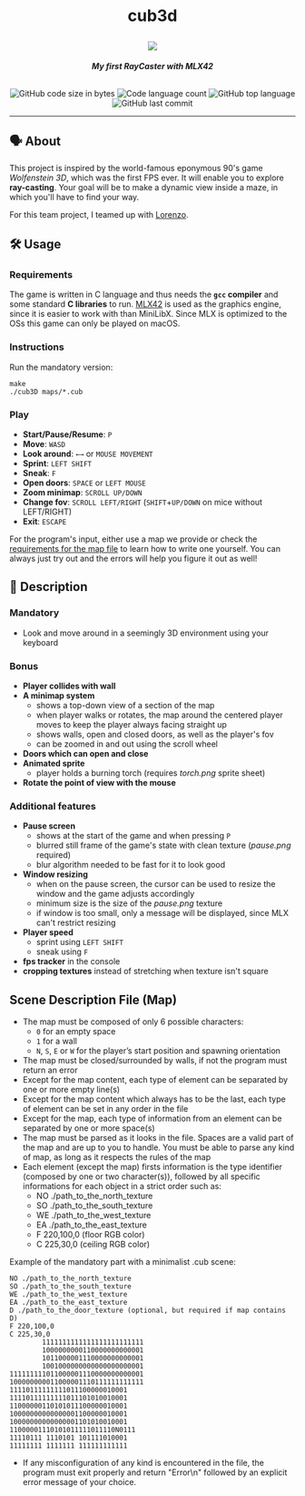 <h1 align="center">
	<p>
	cub3d
	</p>
	<img src="https://github.com/ayogun/42-project-badges/blob/main/badges/cub3dm.png">
</h1>

<p align="center">
	<b><i>My first RayCaster with MLX42</i></b><br><br>
</p>

<p align="center">
	<img alt="GitHub code size in bytes" src="https://img.shields.io/github/languages/code-size/aaron-22766/42_cub3d?color=lightblue" />
	<img alt="Code language count" src="https://img.shields.io/github/languages/count/aaron-22766/42_cub3d?color=yellow" />
	<img alt="GitHub top language" src="https://img.shields.io/github/languages/top/aaron-22766/42_cub3d?color=blue" />
	<img alt="GitHub last commit" src="https://img.shields.io/github/last-commit/aaron-22766/42_cub3d?color=green" />
</p>

---

## 🗣 About

This project is inspired by the world-famous eponymous 90's game *Wolfenstein 3D*, which was the first FPS ever. It will enable you to explore **ray-casting**. Your goal will be to make a dynamic view inside a maze, in which you'll have to find your way.

For this team project, I teamed up with [Lorenzo](https://github.com/LorenFiorini).

## 🛠 Usage


### Requirements

The game is written in C language and thus needs the **`gcc` compiler** and some standard **C libraries** to run. [MLX42](https://github.com/codam-coding-college/MLX42) is used as the graphics engine, since it is easier to work with than MiniLibX. Since MLX is optimized to the OSs this game can only be played on macOS.

### Instructions

Run the mandatory version:
```shell
make
./cub3D maps/*.cub
```

### Play

* **Start/Pause/Resume**: `P`
* **Move**: `WASD`
* **Look around**: `←→` or `MOUSE MOVEMENT`
* **Sprint**: `LEFT SHIFT`
* **Sneak**: `F`
* **Open doors**: `SPACE` or `LEFT MOUSE`
* **Zoom minimap**: `SCROLL UP/DOWN`
* **Change fov**: `SCROLL LEFT/RIGHT` (`SHIFT`+`UP/DOWN` on mice without LEFT/RIGHT)
* **Exit**: `ESCAPE`

For the program's input, either use a map we provide or check the [requirements for the map file](#Scene-Description-File-(Map)) to learn how to write one yourself. You can always just try out and the errors will help you figure it out as well!

## 💬 Description

### Mandatory

* Look and move around in a seemingly 3D environment using your keyboard

### Bonus

* **Player collides with wall**
* **A minimap system**
  - shows a top-down view of a section of the map
  - when player walks or rotates, the map around the centered player moves to keep the player always facing straight up
  - shows walls, open and closed doors, as well as the player's fov
  - can be zoomed in and out using the scroll wheel
* **Doors which can open and close**
* **Animated sprite**
  - player holds a burning torch (requires *torch.png* sprite sheet)
* **Rotate the point of view with the mouse**

### Additional features

* **Pause screen**
  - shows at the start of the game and when pressing `P`
  - blurred still frame of the game's state with clean texture (*pause.png* required)
  - blur algorithm needed to be fast for it to look good
* **Window resizing**
  - when on the pause screen, the cursor can be used to resize the window and the game adjusts accordingly
  - minimum size is the size of the *pause.png* texture
  - if window is too small, only a message will be displayed, since MLX can't restrict resizing
* **Player speed**
  - sprint using `LEFT SHIFT`
  - sneak using `F`
* **fps tracker** in the console
* **cropping textures** instead of stretching when texture isn't square

## Scene Description File (Map)

* The map must be composed of only 6 possible characters:
  - `0` for an empty space
  - `1` for a wall
  - `N`, `S`, `E` or `W` for the player’s start position and spawning orientation
* The map must be closed/surrounded by walls, if not the program must return an error
* Except for the map content, each type of element can be separated by one or more empty line(s)
* Except for the map content which always has to be the last, each type of element can be set in any order in the file
* Except for the map, each type of information from an element can be separated by one or more space(s)
* The map must be parsed as it looks in the file. Spaces are a valid part of the map and are up to you to handle. You must be able to parse any kind of map, as long as it respects the rules of the map
* Each element (except the map) firsts information is the type identifier (composed by one or two character(s)), followed by all specific informations for each object in a strict order such as:
  - NO ./path_to_the_north_texture
  - SO ./path_to_the_south_texture
  - WE ./path_to_the_west_texture
  - EA ./path_to_the_east_texture
  - F 220,100,0 (floor RGB color)
  - C 225,30,0 (ceiling RGB color)

Example of the mandatory part with a minimalist .cub scene:
```
NO ./path_to_the_north_texture
SO ./path_to_the_south_texture
WE ./path_to_the_west_texture
EA ./path_to_the_east_texture
D ./path_to_the_door_texture (optional, but required if map contains D)
F 220,100,0
C 225,30,0
        1111111111111111111111111
        1000000000110000000000001
        1011000001110000000000001
        1001000000000000000000001
111111111011000001110000000000001
100000000011000001110111111111111
11110111111111011100000010001
11110111111111011101010010001
11000000110101011100000010001
10000000000000001100000010001
10000000000000001101010010001
11000001110101011111011110N0111
11110111 1110101 101111010001
11111111 1111111 111111111111

```

* If any misconfiguration of any kind is encountered in the file, the program must exit properly and return "Error\n" followed by an explicit error message of your choice.
